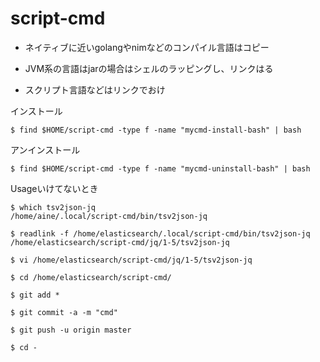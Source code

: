 # script-cmd

- ネイティブに近いgolangやnimなどのコンパイル言語はコピー

- JVM系の言語はjarの場合はシェルのラッピングし、リンクはる

- スクリプト言語などはリンクでおけ

インストール

```
$ find $HOME/script-cmd -type f -name "mycmd-install-bash" | bash
```

アンインストール

```
$ find $HOME/script-cmd -type f -name "mycmd-uninstall-bash" | bash
```


Usageいけてないとき

```
$ which tsv2json-jq
/home/aine/.local/script-cmd/bin/tsv2json-jq

$ readlink -f /home/elasticsearch/.local/script-cmd/bin/tsv2json-jq
/home/elasticsearch/script-cmd/jq/1-5/tsv2json-jq

$ vi /home/elasticsearch/script-cmd/jq/1-5/tsv2json-jq

$ cd /home/elasticsearch/script-cmd/

$ git add *

$ git commit -a -m "cmd"

$ git push -u origin master

$ cd -
```
